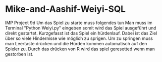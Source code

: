# Mike-and-Aashif-Weiyi-SQL
IMP Project 9d
Um das Spiel zu starte muss folgendes tun Man muss im Terminal "Python Weiyi.py" eingeben somit wird das Spiel ausgeführt und direkt gestartet. Kurzgefasst ist das Spiel ein hürdenlauf. Dabei ist das Ziel über so viele Hindernisse wie möglich zu sprigen. Um zu springen muss man Leertaste drücken und die Hürden kommen automatisch auf den Spieler zu. Durch das drücken von R wird das spiel geresetted wenn man gestorben ist.
